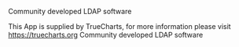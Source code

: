 Community developed LDAP software

This App is supplied by TrueCharts, for more information please visit https://truecharts.org
Community developed LDAP software
